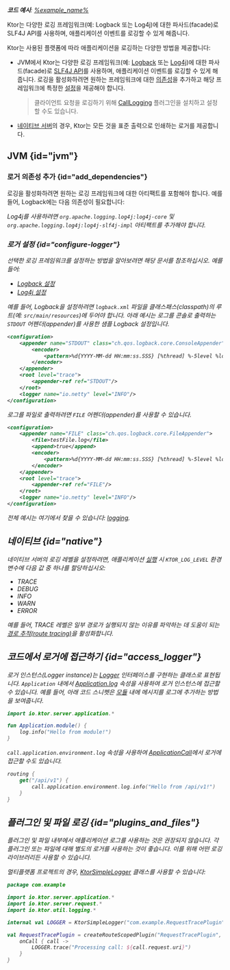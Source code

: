 [//]: # (title: Ktor 서버 로깅)

<show-structure for="chapter" depth="2"/>

<tldr>
<var name="example_name" value="logging"/>
<p>
    <b>코드 예시</b>:
    <a href="https://github.com/ktorio/ktor-documentation/tree/%ktor_version%/codeSnippets/snippets/%example_name%">
        %example_name%
    </a>
</p>
</tldr>

<link-summary>
Ktor는 다양한 로깅 프레임워크(예: Logback 또는 Log4j)에 대한 파사드(facade)로 SLF4J API를 사용하며, 애플리케이션 이벤트를 로깅할 수 있게 해줍니다.
</link-summary>

Ktor는 사용된 플랫폼에 따라 애플리케이션을 로깅하는 다양한 방법을 제공합니다:

- JVM에서 Ktor는 다양한 로깅 프레임워크(예: [Logback](https://logback.qos.ch/) 또는 [Log4j](https://logging.apache.org/log4j))에 대한 파사드(facade)로 [SLF4J API](http://www.slf4j.org/)를 사용하며, 애플리케이션 이벤트를 로깅할 수 있게 해줍니다. 로깅을 활성화하려면 원하는 프레임워크에 대한 [의존성](#add_dependencies)을 추가하고 해당 프레임워크에 특정한 [설정](#configure-logger)을 제공해야 합니다.
  > 클라이언트 요청을 로깅하기 위해 [CallLogging](server-call-logging.md) 플러그인을 설치하고 설정할 수도 있습니다.
- [네이티브 서버](server-native.md)의 경우, Ktor는 모든 것을 표준 출력으로 인쇄하는 로거를 제공합니다.

## JVM {id="jvm"}
### 로거 의존성 추가 {id="add_dependencies"}
로깅을 활성화하려면 원하는 로깅 프레임워크에 대한 아티팩트를 포함해야 합니다.
예를 들어, Logback에는 다음 의존성이 필요합니다:

<var name="group_id" value="ch.qos.logback"/>
<var name="artifact_name" value="logback-classic"/>
<var name="version" value="logback_version"/>
<Tabs group="languages">
    <TabItem title="Gradle (Kotlin)" group-key="kotlin">
        <code-block lang="Kotlin" code="            implementation(&quot;%group_id%:%artifact_name%:$%version%&quot;)"/>
    </TabItem>
    <TabItem title="Gradle (Groovy)" group-key="groovy">
        <code-block lang="Groovy" code="            implementation &quot;%group_id%:%artifact_name%:$%version%&quot;"/>
    </TabItem>
    <TabItem title="Maven" group-key="maven">
        <code-block lang="XML" code="            &lt;dependency&gt;&#10;                &lt;groupId&gt;%group_id%&lt;/groupId&gt;&#10;                &lt;artifactId&gt;%artifact_name%&lt;/artifactId&gt;&#10;                &lt;version&gt;${%version%}&lt;/version&gt;&#10;            &lt;/dependency&gt;"/>
    </TabItem>
</Tabs>

Log4j를 사용하려면 `org.apache.logging.log4j:log4j-core` 및 `org.apache.logging.log4j:log4j-slf4j-impl` 아티팩트를 추가해야 합니다.

### 로거 설정 {id="configure-logger"}

선택한 로깅 프레임워크를 설정하는 방법을 알아보려면 해당 문서를 참조하십시오. 예를 들어:
- [Logback 설정](http://logback.qos.ch/manual/configuration.html)
- [Log4j 설정](https://logging.apache.org/log4j/2.x/manual/configuration.html)

예를 들어, Logback을 설정하려면 `logback.xml` 파일을 클래스패스(classpath)의 루트(예: `src/main/resources`)에 두어야 합니다.
아래 예시는 로그를 콘솔로 출력하는 `STDOUT` 어펜더(appender)를 사용한 샘플 Logback 설정입니다.

```xml
<configuration>
    <appender name="STDOUT" class="ch.qos.logback.core.ConsoleAppender">
        <encoder>
            <pattern>%d{YYYY-MM-dd HH:mm:ss.SSS} [%thread] %-5level %logger{36} - %msg%n</pattern>
        </encoder>
    </appender>
    <root level="trace">
        <appender-ref ref="STDOUT"/>
    </root>
    <logger name="io.netty" level="INFO"/>
</configuration>
```

로그를 파일로 출력하려면 `FILE` 어펜더(appender)를 사용할 수 있습니다.

```xml
<configuration>
    <appender name="FILE" class="ch.qos.logback.core.FileAppender">
        <file>testFile.log</file>
        <append>true</append>
        <encoder>
            <pattern>%d{YYYY-MM-dd HH:mm:ss.SSS} [%thread] %-5level %logger{36} - %msg%n</pattern>
        </encoder>
    </appender>
    <root level="trace">
        <appender-ref ref="FILE"/>
    </root>
    <logger name="io.netty" level="INFO"/>
</configuration>
```

전체 예시는 여기에서 찾을 수 있습니다: [logging](https://github.com/ktorio/ktor-documentation/tree/%ktor_version%/codeSnippets/snippets/logging).

## 네이티브 {id="native"}

네이티브 서버의 로깅 레벨을 설정하려면, 애플리케이션 [실행](server-run.md) 시 `KTOR_LOG_LEVEL` 환경 변수에 다음 값 중 하나를 할당하십시오:
- _TRACE_
- _DEBUG_
- _INFO_
- _WARN_
- _ERROR_

예를 들어, _TRACE_ 레벨은 일부 경로가 실행되지 않는 이유를 파악하는 데 도움이 되는 [경로 추적(route tracing)](server-routing.md#trace_routes)을 활성화합니다.

## 코드에서 로거에 접근하기 {id="access_logger"}
로거 인스턴스(Logger instance)는 [Logger](https://api.ktor.io/ktor-utils/io.ktor.util.logging/-logger/index.html) 인터페이스를 구현하는 클래스로 표현됩니다. `Application` 내에서 [Application.log](https://api.ktor.io/ktor-server/ktor-server-core/io.ktor.server.application/log.html) 속성을 사용하여 로거 인스턴스에 접근할 수 있습니다. 예를 들어, 아래 코드 스니펫은 [모듈](server-modules.md) 내에 메시지를 로그에 추가하는 방법을 보여줍니다.

```kotlin
import io.ktor.server.application.*

fun Application.module() {
    log.info("Hello from module!")
}
```

`call.application.environment.log` 속성을 사용하여 [ApplicationCall](https://api.ktor.io/ktor-server/ktor-server-core/io.ktor.server.application/-application-call/index.html)에서 로거에 접근할 수도 있습니다.

```kotlin
routing {
    get("/api/v1") {
        call.application.environment.log.info("Hello from /api/v1!")
    }
}
```

## 플러그인 및 파일 로깅 {id="plugins_and_files"}

플러그인 및 파일 내부에서 애플리케이션 로그를 사용하는 것은 권장되지 않습니다. 각 플러그인 또는 파일에 대해 별도의 로거를 사용하는 것이 좋습니다. 이를 위해 어떤 로깅 라이브러리든 사용할 수 있습니다.

멀티플랫폼 프로젝트의 경우, [KtorSimpleLogger](https://api.ktor.io/ktor-utils/io.ktor.util.logging/-ktor-simple-logger.html) 클래스를 사용할 수 있습니다:

```kotlin
package com.example

import io.ktor.server.application.*
import io.ktor.server.request.*
import io.ktor.util.logging.*

internal val LOGGER = KtorSimpleLogger("com.example.RequestTracePlugin")

val RequestTracePlugin = createRouteScopedPlugin("RequestTracePlugin", { }) {
    onCall { call ->
        LOGGER.trace("Processing call: ${call.request.uri}")
    }
}
```